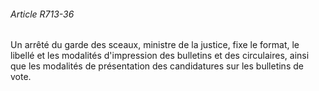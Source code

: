 ###### Article R713-36

Un arrêté du garde des sceaux, ministre de la justice, fixe le format, le libellé et les modalités d'impression des bulletins et des circulaires, ainsi que les modalités de présentation des candidatures sur les bulletins de vote.

